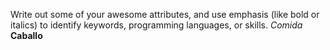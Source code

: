 Write out some of your awesome attributes, and use emphasis (like bold or italics) to identify keywords, programming languages, or skills.
*Comida*
**Caballo**
